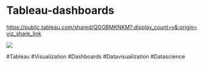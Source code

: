 # Tableau-dashboards

https://public.tableau.com/shared/QGGBMKNKM?:display_count=y&:origin=viz_share_link


<div class='tableauPlaceholder' id='viz1607344032163' style='position: relative'><noscript><a href='#'><img alt=' ' src='https:&#47;&#47;public.tableau.com&#47;static&#47;images&#47;Ad&#47;AdvancedDataVisualization_15960328098460&#47;SalespersonComparison&#47;1_rss.png' style='border: none' /></a></noscript><object class='tableauViz'  style='display:none;'><param name='host_url' value='https%3A%2F%2Fpublic.tableau.com%2F' /> <param name='embed_code_version' value='3' /> <param name='site_root' value='' /><param name='name' value='AdvancedDataVisualization_15960328098460&#47;SalespersonComparison' /><param name='tabs' value='no' /><param name='toolbar' value='yes' /><param name='static_image' value='https:&#47;&#47;public.tableau.com&#47;static&#47;images&#47;Ad&#47;AdvancedDataVisualization_15960328098460&#47;SalespersonComparison&#47;1.png' /> <param name='animate_transition' value='yes' /><param name='display_static_image' value='yes' /><param name='display_spinner' value='yes' /><param name='display_overlay' value='yes' /><param name='display_count' value='yes' /><param name='language' value='en' /></object></div>                <script type='text/javascript'>                    var divElement = document.getElementById('viz1607344032163');                    var vizElement = divElement.getElementsByTagName('object')[0];                    vizElement.style.width='100%';vizElement.style.height=(divElement.offsetWidth*0.75)+'px';                    var scriptElement = document.createElement('script');                    scriptElement.src = 'https://public.tableau.com/javascripts/api/viz_v1.js';                    vizElement.parentNode.insertBefore(scriptElement, vizElement);                </script>


#Tableau 
#Visualization
#Dashboards
#Datavisualization
#Datascience
